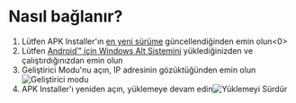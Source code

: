 # Nasıl bağlanır?
1. Lütfen APK Installer'ın [en yeni sürüme](https://www.microsoft.com/store/productId/9P2JFQ43FPPG "APK Installer") güncellendiğinden emin olun<0>
2. Lütfen [Android™ için Windows Alt Sistemini](https://www.microsoft.com/store/productId/9P3395VX91NR) yüklediğinizden ve çalıştırdığınızdan emin olun
3. Geliştirici Modu'nu açın, IP adresinin gözüktüğünden emin olun![Geliştirici modu](https://raw.githubusercontent.com/Paving-Base/APK-Installer/screenshots/Documents/Tutorials/How%20To%20Connect%20WSA/Images/Snipaste_2022-10-02_19-02-09.png)
4. APK Installer'ı yeniden açın, yüklemeye devam edin![Yüklemeyi Sürdür](https://raw.githubusercontent.com/Paving-Base/APK-Installer/screenshots/Documents/Tutorials/How%20To%20Connect%20WSA/Images/Snipaste_2022-10-02_17-34-04.png)
